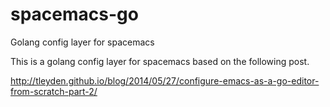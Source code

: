 spacemacs-go
============

Golang config layer for spacemacs

This is a golang config layer for spacemacs based on the following post.

http://tleyden.github.io/blog/2014/05/27/configure-emacs-as-a-go-editor-from-scratch-part-2/
